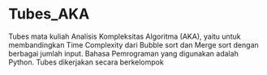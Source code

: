 # Tubes_AKA
Tubes mata kuliah Analisis Kompleksitas Algoritma (AKA), yaitu untuk membandingkan Time Complexity dari Bubble sort dan Merge sort dengan berbagai jumlah input. Bahasa Pemrograman yang digunakan adalah Python. Tubes dikerjakan secara berkelompok
